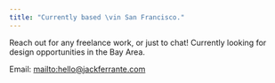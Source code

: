 ```yaml
---
title: "Currently based \vin San Francisco."
---
```

Reach out for any freelance work, or just to chat! Currently looking for design opportunities in the Bay Area.



Email: <mailto:hello@jackferrante.com>
